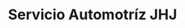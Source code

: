 ---
title: "Servicio Automotríz JHJ"
url: /almoloya-de-juarez/servicio-automotriz-jhj/
shop: reparación de automóviles
---